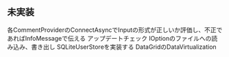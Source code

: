 ﻿## 未実装
各CommentProviderのConnectAsyncでInputの形式が正しいか評価し、不正であればInfoMessageで伝える
アップデートチェック
IOptionのファイルへの読み込み、書き出し
SQLiteUserStoreを実装する
DataGridのDataVirtualization

